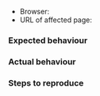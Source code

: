 - Browser:
- URL of affected page:

### Expected behaviour


### Actual behaviour


### Steps to reproduce
